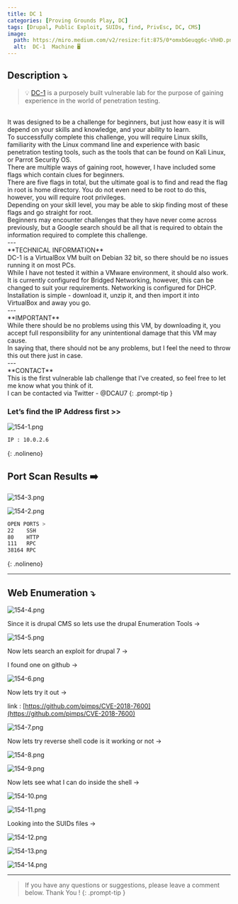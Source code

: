 ```yaml
---
title: DC 1 
categories: [Proving Grounds Play, DC]
tags: [Drupal, Public Exploit, SUIDs, find, PrivEsc, DC, CMS]
image:
  path: https://miro.medium.com/v2/resize:fit:875/0*omxbGeuqg6c-VhHD.png
  alt:  DC-1  Machine 🖥️
---
```



## **Description ⤵️**

>💡 [DC-1](https://vulnhub.com/entry/dc-1,292/) is a purposely built vulnerable lab for the purpose of gaining experience in the world of penetration testing.
<br>
It was designed to be a challenge for beginners, but just how easy it is will depend on your skills and knowledge, and your ability to learn.
<br>
To successfully complete this challenge, you will require Linux skills, familiarity with the Linux command line and experience with basic penetration testing tools, such as the tools that can be found on Kali Linux, or Parrot Security OS.
<br>
There are multiple ways of gaining root, however, I have included some flags which contain clues for beginners.
<br>
There are five flags in total, but the ultimate goal is to find and read the flag in root is home directory. You do not even need to be root to do this, however, you will require root privileges.
<br>
Depending on your skill level, you may be able to skip finding most of these flags and go straight for root.
<br>
Beginners may encounter challenges that they have never come across previously, but a Google search should be all that is required to obtain the information required to complete this challenge.
<br>
---
<br>
**TECHNICAL INFORMATION**
<br>
DC-1 is a VirtualBox VM built on Debian 32 bit, so there should be no issues running it on most PCs.
<br>
While I have not tested it within a VMware environment, it should also work.
<br>
It is currently configured for Bridged Networking, however, this can be changed to suit your requirements. Networking is configured for DHCP.
<br>
Installation is simple - download it, unzip it, and then import it into VirtualBox and away you go.
<br>
---
<br>
**IMPORTANT**
<br>
While there should be no problems using this VM, by downloading it, you accept full responsibility for any unintentional damage that this VM may cause.
<br>
In saying that, there should not be any problems, but I feel the need to throw this out there just in case.
<br>
---
<br>
**CONTACT**
<br>
This is the first vulnerable lab challenge that I've created, so feel free to let me know what you think of it.
<br>
I can be contacted via Twitter - @DCAU7
{: .prompt-tip }

### Let’s find the IP Address first >>

![154-1.png](/Vulnhub-Files/img/DC-1/154-1.png)

```bash
IP : 10.0.2.6
```
{: .nolineno}

## Port Scan Results ➡️

![154-3.png](/Vulnhub-Files/img/DC-1/154-3.png)

![154-2.png](/Vulnhub-Files/img/DC-1/154-2.png)

```bash
OPEN PORTS >
22    SSH
80    HTTP
111   RPC
38164 RPC
```
{: .nolineno}

---

## Web Enumeration ⤵️

![154-4.png](/Vulnhub-Files/img/DC-1/154-4.png)

Since it is drupal CMS so lets use the drupal Enumeration Tools →

![154-5.png](/Vulnhub-Files/img/DC-1/154-5.png)

Now lets search an exploit for drupal 7 →

I found one on github →

![154-6.png](/Vulnhub-Files/img/DC-1/154-6.png)

Now lets try it out →

link : [https://github.com/pimps/CVE-2018-7600](https://github.com/pimps/CVE-2018-7600)

![154-7.png](/Vulnhub-Files/img/DC-1/154-7.png)

Now lets try reverse shell code is it working or not →

![154-8.png](/Vulnhub-Files/img/DC-1/154-8.png)

![154-9.png](/Vulnhub-Files/img/DC-1/154-9.png)

Now lets see what I can do inside the shell →

![154-10.png](/Vulnhub-Files/img/DC-1/154-10.png)

![154-11.png](/Vulnhub-Files/img/DC-1/154-11.png)

Looking into the SUIDs files →

![154-12.png](/Vulnhub-Files/img/DC-1/154-12.png)

![154-13.png](/Vulnhub-Files/img/DC-1/154-13.png)

![154-14.png](/Vulnhub-Files/img/DC-1/154-14.png)

---

> If you have any questions or suggestions, please leave a comment below.
Thank You ! 
{: .prompt-tip }